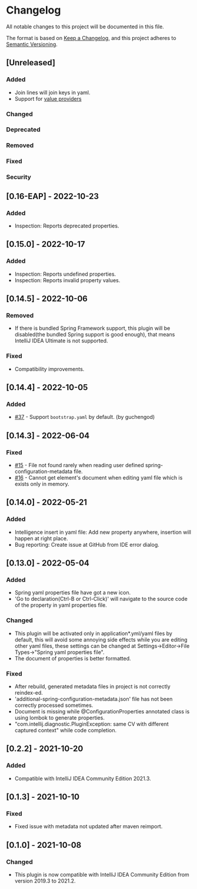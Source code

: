 # Changelog

All notable changes to this project will be documented in this file.

The format is based on [Keep a Changelog](https://keepachangelog.com), and this project adheres
to [Semantic Versioning](https://semver.org).

## [Unreleased]
### Added
- Join lines will join keys in yaml.
- Support
  for [value providers](https://docs.spring.io/spring-boot/docs/current/reference/html/configuration-metadata.html#configuration-metadata.manual-hints.value-providers)

### Changed

### Deprecated

### Removed

### Fixed

### Security

## [0.16-EAP] - 2022-10-23

### Added

- Inspection: Reports deprecated properties.

## [0.15.0] - 2022-10-17

### Added

- Inspection: Reports undefined properties.
- Inspection: Reports invalid property values.

## [0.14.5] - 2022-10-06

### Removed

- If there is bundled Spring Framework support, this plugin will be disabled(the bundled Spring support is good enough),
  that means IntelliJ IDEA Ultimate is not supported.

### Fixed
- Compatibility improvements.

## [0.14.4] - 2022-10-05
### Added
- [#37](https://github.com/flikas/idea-spring-boot-assistant/pull/37) - Support `bootstrap.yaml` by default. (by
  guchengod)

## [0.14.3] - 2022-06-04
### Fixed
- [#15](https://github.com/flikas/idea-spring-boot-assistant/issues/15) - File not found rarely when reading user
  defined spring-configuration-metadata file.
- [#16](https://github.com/flikas/idea-spring-boot-assistant/issues/16) - Cannot get element's document when editing
  yaml file which is exists only in memory.

## [0.14.0] - 2022-05-21
### Added
- Intelligence insert in yaml file: Add new property anywhere, insertion will happen at right place.
- Bug reporting: Create issue at GitHub from IDE error dialog.

## [0.13.0] - 2022-05-04
### Added
- Spring yaml properties file have got a new icon.
- 'Go to declaration(Ctrl-B or Ctrl-Click)' will navigate to the source code of the property in yaml properties file.

### Changed
- This plugin will be activated only in application*.yml/yaml files by default, this will avoid some annoying side
  effects while you are editing other yaml files, these settings can be changed at Settings->Editor->File Types->"Spring
  yaml properties file".
- The document of properties is better formatted.

### Fixed
- After rebuild, generated metadata files in project is not correctly reindex-ed.
- 'additional-spring-configuration-metadata.json' file has not been correctly processed sometimes.
- Document is missing while @ConfigurationProperties annotated class is using lombok to generate properties.
- "com.intellij.diagnostic.PluginException: same CV with different captured context" while code completion.

## [0.2.2] - 2021-10-20
### Added
- Compatible with IntelliJ IDEA Community Edition 2021.3.

## [0.1.3] - 2021-10-10
### Fixed
- Fixed issue with metadata not updated after maven reimport.

## [0.1.0] - 2021-10-08
### Changed
- This plugin is now compatible with IntelliJ IDEA Community Edition from version 2019.3 to 2021.2.